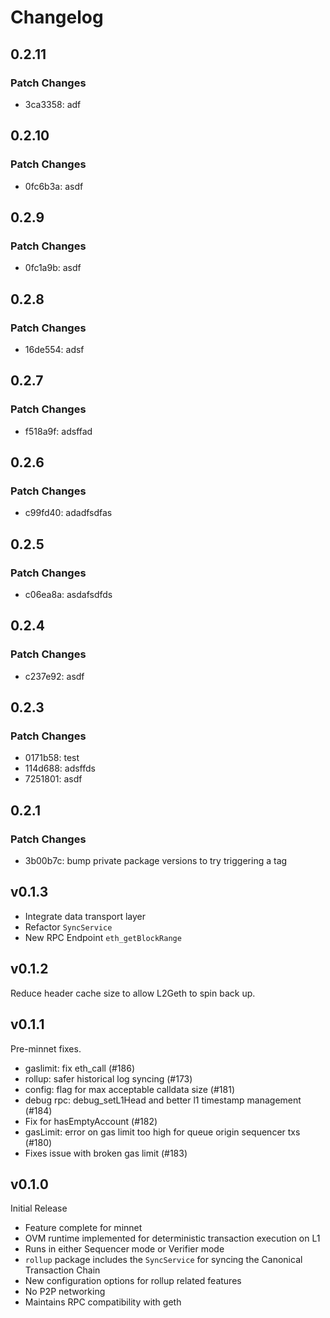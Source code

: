 # Changelog

## 0.2.11

### Patch Changes

- 3ca3358: adf

## 0.2.10

### Patch Changes

- 0fc6b3a: asdf

## 0.2.9

### Patch Changes

- 0fc1a9b: asdf

## 0.2.8

### Patch Changes

- 16de554: adsf

## 0.2.7

### Patch Changes

- f518a9f: adsffad

## 0.2.6

### Patch Changes

- c99fd40: adadfsdfas

## 0.2.5

### Patch Changes

- c06ea8a: asdafsdfds

## 0.2.4

### Patch Changes

- c237e92: asdf

## 0.2.3

### Patch Changes

- 0171b58: test
- 114d688: adsffds
- 7251801: asdf

## 0.2.1

### Patch Changes

- 3b00b7c: bump private package versions to try triggering a tag

## v0.1.3

- Integrate data transport layer
- Refactor `SyncService`
- New RPC Endpoint `eth_getBlockRange`

## v0.1.2

Reduce header cache size to allow L2Geth to spin back up.

## v0.1.1

Pre-minnet fixes.

- gaslimit: fix eth_call (#186)
- rollup: safer historical log syncing (#173)
- config: flag for max acceptable calldata size (#181)
- debug rpc: debug_setL1Head and better l1 timestamp management (#184)
- Fix for hasEmptyAccount (#182)
- gasLimit: error on gas limit too high for queue origin sequencer txs (#180)
- Fixes issue with broken gas limit (#183)

## v0.1.0

Initial Release

- Feature complete for minnet
- OVM runtime implemented for deterministic transaction execution on L1
- Runs in either Sequencer mode or Verifier mode
- `rollup` package includes the `SyncService` for syncing the Canonical
  Transaction Chain
- New configuration options for rollup related features
- No P2P networking
- Maintains RPC compatibility with geth
